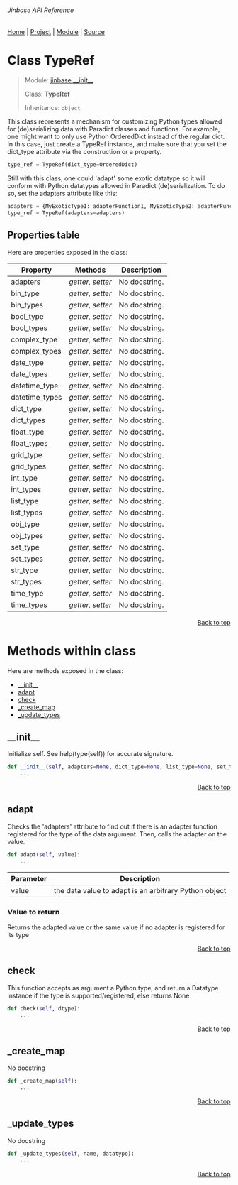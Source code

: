 ###### Jinbase API Reference
[Home](/docs/api/README.md) | [Project](/README.md) | [Module](/docs/api/modules/jinbase/__init__/README.md) | [Source](/src/jinbase/__init__.py)

# Class TypeRef
> Module: [jinbase.\_\_init\_\_](/docs/api/modules/jinbase/__init__/README.md)
>
> Class: **TypeRef**
>
> Inheritance: `object`

This class represents a mechanism for customizing
Python types allowed for (de)serializing data with Paradict classes and functions.
For example, one might want to only use Python OrderedDict instead of the regular
dict. In this case, just create a TypeRef instance, and make sure that you
set the dict_type attribute via the construction or a property.

```python
type_ref = TypeRef(dict_type=OrderedDict)
```

Still with this class, one could 'adapt' some exotic datatype so it will
conform with Python datatypes allowed in Paradict (de)serialization.
To do so, set the adapters attribute like this:

```python
adapters = {MyExoticType1: adapterFunction1, MyExoticType2: adapterFunction2}
type_ref = TypeRef(adapters=adapters)
```

## Properties table
Here are properties exposed in the class:

| Property | Methods | Description |
| --- | --- | --- |
| adapters | _getter, setter_ | No docstring. |
| bin\_type | _getter, setter_ | No docstring. |
| bin\_types | _getter, setter_ | No docstring. |
| bool\_type | _getter, setter_ | No docstring. |
| bool\_types | _getter, setter_ | No docstring. |
| complex\_type | _getter, setter_ | No docstring. |
| complex\_types | _getter, setter_ | No docstring. |
| date\_type | _getter, setter_ | No docstring. |
| date\_types | _getter, setter_ | No docstring. |
| datetime\_type | _getter, setter_ | No docstring. |
| datetime\_types | _getter, setter_ | No docstring. |
| dict\_type | _getter, setter_ | No docstring. |
| dict\_types | _getter, setter_ | No docstring. |
| float\_type | _getter, setter_ | No docstring. |
| float\_types | _getter, setter_ | No docstring. |
| grid\_type | _getter, setter_ | No docstring. |
| grid\_types | _getter, setter_ | No docstring. |
| int\_type | _getter, setter_ | No docstring. |
| int\_types | _getter, setter_ | No docstring. |
| list\_type | _getter, setter_ | No docstring. |
| list\_types | _getter, setter_ | No docstring. |
| obj\_type | _getter, setter_ | No docstring. |
| obj\_types | _getter, setter_ | No docstring. |
| set\_type | _getter, setter_ | No docstring. |
| set\_types | _getter, setter_ | No docstring. |
| str\_type | _getter, setter_ | No docstring. |
| str\_types | _getter, setter_ | No docstring. |
| time\_type | _getter, setter_ | No docstring. |
| time\_types | _getter, setter_ | No docstring. |

<p align="right"><a href="#jinbase-api-reference">Back to top</a></p>

# Methods within class
Here are methods exposed in the class:
- [\_\_init\_\_](#__init__)
- [adapt](#adapt)
- [check](#check)
- [\_create\_map](#_create_map)
- [\_update\_types](#_update_types)

## \_\_init\_\_
Initialize self.  See help(type(self)) for accurate signature.

```python
def __init__(self, adapters=None, dict_type=None, list_type=None, set_type=None, obj_type=None, dict_types=None, list_types=None, set_types=None, obj_types=None, bin_type=None, bool_type=None, complex_type=None, date_type=None, datetime_type=None, float_type=None, grid_type=None, int_type=None, str_type=None, time_type=None, bin_types=None, bool_types=None, complex_types=None, date_types=None, datetime_types=None, float_types=None, grid_types=None, int_types=None, str_types=None, time_types=None):
    ...
```

<p align="right"><a href="#jinbase-api-reference">Back to top</a></p>

## adapt
Checks the 'adapters' attribute to find out if there is
an adapter function registered for the type of the data argument.
Then, calls the adapter on the value.

```python
def adapt(self, value):
    ...
```

| Parameter | Description |
| --- | --- |
| value | the data value to adapt is an arbitrary Python object |

### Value to return
Returns the adapted value or the same value if no adapter is registered for its type

<p align="right"><a href="#jinbase-api-reference">Back to top</a></p>

## check
This function accepts as argument a Python type, and return
a Datatype instance if the type is supported/registered, else returns None

```python
def check(self, dtype):
    ...
```

<p align="right"><a href="#jinbase-api-reference">Back to top</a></p>

## \_create\_map
No docstring

```python
def _create_map(self):
    ...
```

<p align="right"><a href="#jinbase-api-reference">Back to top</a></p>

## \_update\_types
No docstring

```python
def _update_types(self, name, datatype):
    ...
```

<p align="right"><a href="#jinbase-api-reference">Back to top</a></p>
